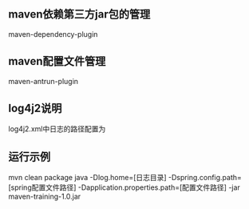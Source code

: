 ## maven依赖第三方jar包的管理
maven-dependency-plugin

## maven配置文件管理
maven-antrun-plugin


## log4j2说明
log4j2.xml中日志的路径配置为

## 运行示例
mvn clean package
java -Dlog.home=[日志目录] -Dspring.config.path=[spring配置文件路径] 
-Dapplication.properties.path=[配置文件路径] -jar maven-training-1.0.jar 
